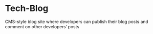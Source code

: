 # Tech-Blog
CMS-style blog site where developers can publish their blog posts and comment on other developers’ posts
